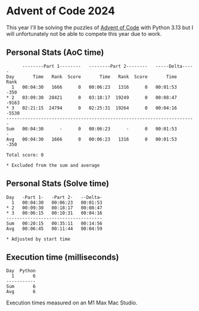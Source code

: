 # Advent of Code 2024

This year I'll be solving the puzzles of [Advent of Code](https://adventofcode.com/2024) with Python 3.13 but I will
unfortunately not be able to compete this year due to work.  

## Personal Stats (AoC time)
```
      --------Part 1--------   --------Part 2--------   -----Delta-----
Day       Time   Rank  Score       Time   Rank  Score       Time   Rank
  1   00:04:30   1666      0   00:06:23   1316      0   00:01:53   -350
* 2   03:09:30  28421      0   03:18:17  19249      0   00:08:47  -9163
* 3   02:21:15  24794      0   02:25:31  19264      0   00:04:16  -5530
-----------------------------------------------------------------------
Sum   00:04:30      -      0   00:06:23      -      0   00:01:53      -
Avg   00:04:30   1666      0   00:06:23   1316      0   00:01:53   -350

Total score: 0

* Excluded from the sum and average
```

## Personal Stats (Solve time)
```
Day   -Part 1-   -Part 2-   --Delta-
  1   00:04:30   00:06:23   00:01:53
* 2   00:09:30   00:18:17   00:08:47
* 3   00:06:15   00:10:31   00:04:16
------------------------------------
Sum   00:20:15   00:35:11   00:14:56
Avg   00:06:45   00:11:44   00:04:59

* Adjusted by start time
```

## Execution time (milliseconds)
```
Day  Python
  1       6
-----------
Sum       6
Avg       6
```

Execution times measured on an M1 Max Mac Studio.
